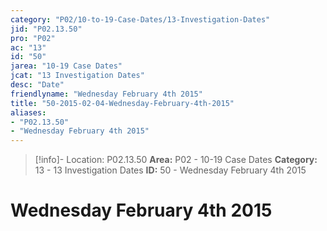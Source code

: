 ```yaml
---
category: "P02/10-to-19-Case-Dates/13-Investigation-Dates"
jid: "P02.13.50"
pro: "P02"
ac: "13"
id: "50"
jarea: "10-19 Case Dates"
jcat: "13 Investigation Dates"
desc: "Date"
friendlyname: "Wednesday February 4th 2015"
title: "50-2015-02-04-Wednesday-February-4th-2015"
aliases: 
- "P02.13.50"
- "Wednesday February 4th 2015"
---
```

>[!info]- Location: P02.13.50
>**Area:** P02 - 10-19 Case Dates
>**Category:** 13 - 13 Investigation Dates
>**ID:** 50 - Wednesday February 4th 2015

# Wednesday February 4th 2015
